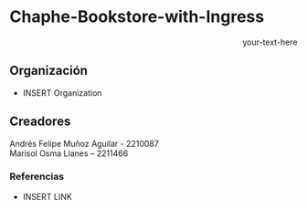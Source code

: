 # Chaphe-Bookstore-with-Ingress

<div style="text-align: right"> 
  <p>your-text-here </p>
</div>

## Organización
* INSERT Organization

## Creadores
Andrés Felipe Muñoz Aguilar - 2210087 \
Marisol Osma Llanes – 2211466

### Referencias
* INSERT LINK
